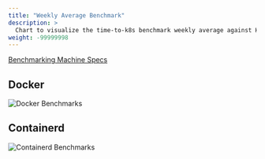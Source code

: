 ```yaml
---
title: "Weekly Average Benchmark"
description: >
  Chart to visualize the time-to-k8s benchmark weekly average against HEAD
weight: -99999998
---
```


[Benchmarking Machine Specs](https://docs.github.com/en/actions/using-github-hosted-runners/about-github-hosted-runners#supported-runners-and-hardware-resources)

## Docker

![Docker Benchmarks](https://time-to-k8s.s3.us-west-1.amazonaws.com/docker-weekly-chart.png)

## Containerd

![Containerd Benchmarks](https://time-to-k8s.s3.us-west-1.amazonaws.com/containerd-weekly-chart.png)
